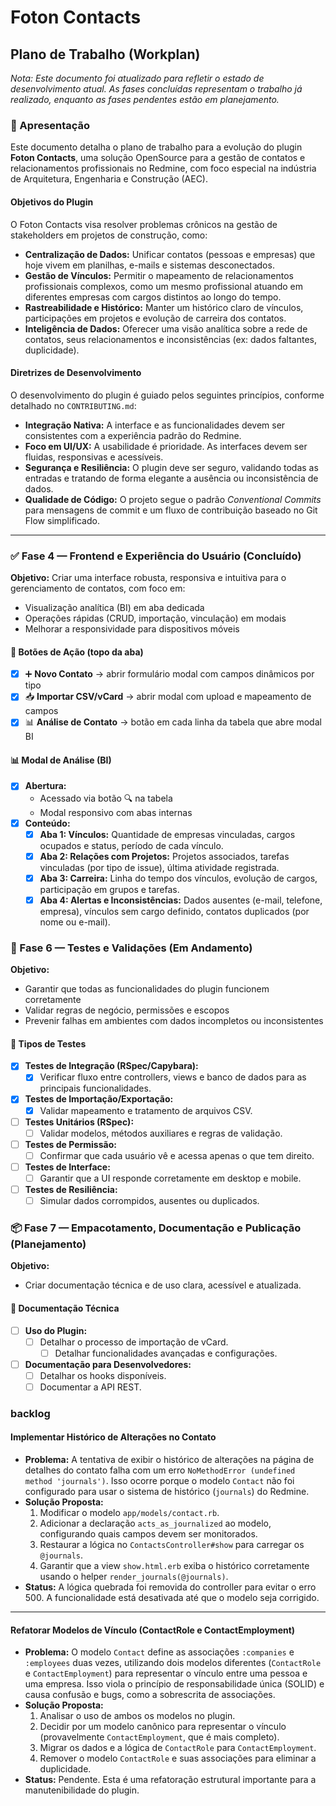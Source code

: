 # Foton Contacts

## Plano de Trabalho (Workplan)

*Nota: Este documento foi atualizado para refletir o estado de desenvolvimento atual. As fases concluídas representam o trabalho já realizado, enquanto as fases pendentes estão em planejamento.*

### 🧭 Apresentação

Este documento detalha o plano de trabalho para a evolução do plugin **Foton Contacts**, uma solução OpenSource para a gestão de contatos e relacionamentos profissionais no Redmine, com foco especial na indústria de Arquitetura, Engenharia e Construção (AEC).

#### Objetivos do Plugin

O Foton Contacts visa resolver problemas crônicos na gestão de stakeholders em projetos de construção, como:

- **Centralização de Dados:** Unificar contatos (pessoas e empresas) que hoje vivem em planilhas, e-mails e sistemas desconectados.
- **Gestão de Vínculos:** Permitir o mapeamento de relacionamentos profissionais complexos, como um mesmo profissional atuando em diferentes empresas com cargos distintos ao longo do tempo.
- **Rastreabilidade e Histórico:** Manter um histórico claro de vínculos, participações em projetos e evolução de carreira dos contatos.
- **Inteligência de Dados:** Oferecer uma visão analítica sobre a rede de contatos, seus relacionamentos e inconsistências (ex: dados faltantes, duplicidade).

#### Diretrizes de Desenvolvimento

O desenvolvimento do plugin é guiado pelos seguintes princípios, conforme detalhado no `CONTRIBUTING.md`:

- **Integração Nativa:** A interface e as funcionalidades devem ser consistentes com a experiência padrão do Redmine.
- **Foco em UI/UX:** A usabilidade é prioridade. As interfaces devem ser fluidas, responsivas e acessíveis.
- **Segurança e Resiliência:** O plugin deve ser seguro, validando todas as entradas e tratando de forma elegante a ausência ou inconsistência de dados.
- **Qualidade de Código:** O projeto segue o padrão *Conventional Commits* para mensagens de commit e um fluxo de contribuição baseado no Git Flow simplificado.

---

### ✅ Fase 4 — Frontend e Experiência do Usuário (Concluído)

**Objetivo:** Criar uma interface robusta, responsiva e intuitiva para o gerenciamento de contatos, com foco em:

- Visualização analítica (BI) em aba dedicada
- Operações rápidas (CRUD, importação, vinculação) em modais
- Melhorar a responsividade para dispositivos móveis

#### 🔘 Botões de Ação (topo da aba)

- [x] ➕ **Novo Contato** → abrir formulário modal com campos dinâmicos por tipo
- [x] 📥 **Importar CSV/vCard** → abrir modal com upload e mapeamento de campos
- [x] 📊 **Análise de Contato** → botão em cada linha da tabela que abre modal BI

#### 📊 Modal de Análise (BI)

- [x] **Abertura:**
  - Acessado via botão 🔍 na tabela
  - Modal responsivo com abas internas
- [x] **Conteúdo:**
  - [x] **Aba 1: Vínculos:** Quantidade de empresas vinculadas, cargos ocupados e status, período de cada vínculo.
  - [x] **Aba 2: Relações com Projetos:** Projetos associados, tarefas vinculadas (por tipo de issue), última atividade registrada.
  - [x] **Aba 3: Carreira:** Linha do tempo dos vínculos, evolução de cargos, participação em grupos e tarefas.
  - [x] **Aba 4: Alertas e Inconsistências:** Dados ausentes (e-mail, telefone, empresa), vínculos sem cargo definido, contatos duplicados (por nome ou e-mail).

### 🧪 Fase 6 — Testes e Validações (Em Andamento)

**Objetivo:**

- Garantir que todas as funcionalidades do plugin funcionem corretamente
- Validar regras de negócio, permissões e escopos
- Prevenir falhas em ambientes com dados incompletos ou inconsistentes

#### 🧱 Tipos de Testes

- [x] **Testes de Integração (RSpec/Capybara):**
  - [x] Verificar fluxo entre controllers, views e banco de dados para as principais funcionalidades.
- [x] **Testes de Importação/Exportação:**
  - [x] Validar mapeamento e tratamento de arquivos CSV.
- [ ] **Testes Unitários (RSpec):**
  - [ ] Validar modelos, métodos auxiliares e regras de validação.
- [ ] **Testes de Permissão:**
  - [ ] Confirmar que cada usuário vê e acessa apenas o que tem direito.
- [ ] **Testes de Interface:**
  - [ ] Garantir que a UI responde corretamente em desktop e mobile.
- [ ] **Testes de Resiliência:**
  - [ ] Simular dados corrompidos, ausentes ou duplicados.

### 📦 Fase 7 — Empacotamento, Documentação e Publicação (Planejamento)

**Objetivo:**

- Criar documentação técnica e de uso clara, acessível e atualizada.

#### 📘 Documentação Técnica

- [ ] **Uso do Plugin:**
  - [ ] Detalhar o processo de importação de vCard.
    - [ ] Detalhar funcionalidades avançadas e configurações.
- [ ] **Documentação para Desenvolvedores:**
  - [ ] Detalhar os hooks disponíveis.
  - [ ] Documentar a API REST.

### backlog

#### Implementar Histórico de Alterações no Contato

- **Problema:** A tentativa de exibir o histórico de alterações na página de detalhes do contato falha com um erro `NoMethodError (undefined method 'journals')`. Isso ocorre porque o modelo `Contact` não foi configurado para usar o sistema de histórico (`journals`) do Redmine.
- **Solução Proposta:**
  1.  Modificar o modelo `app/models/contact.rb`.
  2.  Adicionar a declaração `acts_as_journalized` ao modelo, configurando quais campos devem ser monitorados.
  3.  Restaurar a lógica no `ContactsController#show` para carregar os `@journals`.
  4.  Garantir que a view `show.html.erb` exiba o histórico corretamente usando o helper `render_journals(@journals)`.
- **Status:** A lógica quebrada foi removida do controller para evitar o erro 500. A funcionalidade está desativada até que o modelo seja corrigido.

---

#### Refatorar Modelos de Vínculo (ContactRole e ContactEmployment)

- **Problema:** O modelo `Contact` define as associações `:companies` e `:employees` duas vezes, utilizando dois modelos diferentes (`ContactRole` e `ContactEmployment`) para representar o vínculo entre uma pessoa e uma empresa. Isso viola o princípio de responsabilidade única (SOLID) e causa confusão e bugs, como a sobrescrita de associações.
- **Solução Proposta:**
  1.  Analisar o uso de ambos os modelos no plugin.
  2.  Decidir por um modelo canônico para representar o vínculo (provavelmente `ContactEmployment`, que é mais completo).
  3.  Migrar os dados e a lógica de `ContactRole` para `ContactEmployment`.
  4.  Remover o modelo `ContactRole` e suas associações para eliminar a duplicidade.
- **Status:** Pendente. Esta é uma refatoração estrutural importante para a manutenibilidade do plugin.
